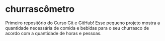 # churrascômetro
 Primeiro repositório do Curso Git e GitHub! Esse pequeno projeto mostra a quantidade necessária de comida e bebidas para o seu churrasco de acordo com a quantidade de horas e pessoas. 
